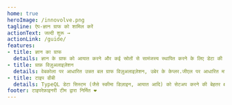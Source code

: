 ```yaml
---
home: true
heroImage: /innovolve.png
tagline: ऐप-ज्ञान ग्राफ को शामिल करें
actionText: जल्दी शुरू →
actionLink: /guide/
features:
- title: ज्ञान का ग्राफ
  details: ज्ञान के ग्राफ को आयात करने और कई स्रोतों से सामंजस्य स्थापित करने के लिए डेटा की आवश्यकता होती हैफिर एल्गोरिदम नियमों और तर्क का उपयोग रुचि के पैटर्न की पहचान करने के लिए किया जाता है।
- title: ग्राफ़ विज़ुअलाइज़ेशन
  details: वेबकोला पर आधारित उन्नत बल ग्राफ विज़ुअलाइज़ेशन, उबेर के केप्लर.जीएल पर आधारित मानचित्र, माइक्रोसॉफ्ट पर आधारित चार्ट, अनुसंधान के चार्टिक्यूलेटर, सीएसवी तालिका प्रारूप में निर्यात
- title: टाइप डीबी
  details: TypeQL डेटा सिस्टम (जैसे स्कीमा डिज़ाइन, आयात आदि) को सेटअप करने की बेहतर क्षमता को सक्षम करना, TypeQL की विश्लेषणात्मक क्षमताओं का लाभ उठाना और आउटपुट की कल्पना करना।
footer: टाइपरेफ़ाइनरी टीम द्वारा निर्मित ❤️
---
```

